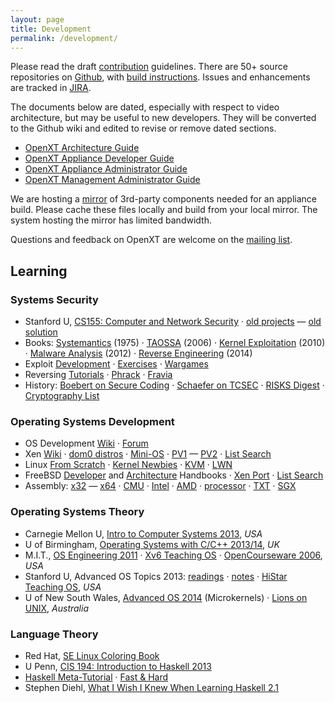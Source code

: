 ```yaml
---
layout: page
title: Development
permalink: /development/
---
```


Please read the draft [contribution](https://github.com/OpenXT/openxt/wiki/Contributing) guidelines. There are 50+ source repositories on [Github](https://github.com/openxt), with [build instructions](https://github.com/OpenXT/openxt/wiki/How%20to%20build%20OpenXT).  Issues and enhancements are tracked in [JIRA](https://openxt.atlassian.net).

The documents below are dated, especially with respect to video architecture, but may be useful to new developers.  They will be converted to the Github wiki and edited to revise or remove dated sections.

+ [OpenXT Architecture Guide](https://github.com/OpenXT-Extras/docs/blob/master/XTArchitectureGuide.pdf?raw=true)
+ [OpenXT Appliance Developer Guide](https://github.com/OpenXT-Extras/docs/blob/master/XTEngineDeveloperGuide.pdf?raw=true)
+ [OpenXT Appliance Administrator Guide](https://github.com/OpenXT-Extras/docs/blob/master/XTEngineAdministratorGuide.pdf?raw=true)
+ [OpenXT Management Administrator Guide](https://github.com/OpenXT-Extras/docs/blob/master/XTSynchronizerAdministratorGuide.pdf?raw=true)

We are hosting a [mirror](http://openxt.org/mirror) of 3rd-party components needed for an appliance build. Please cache these files locally and build from your local mirror. The system hosting the mirror has limited bandwidth. 

Questions and feedback on OpenXT are welcome on the [mailing list](https://groups.google.com/forum/#!forum/openxt).

## Learning

### Systems Security

+ Stanford U, [CS155: Computer and Network Security](http://crypto.stanford.edu/cs155/) &middot; [old projects](http://crypto.stanford.edu/cs155old/) &mdash; [old solution](http://blogs.hulmahan.com.ph/archives/category/hack-101)
+ Books: [Systemantics](http://en.wikipedia.org/wiki/Systemantics) (1975) &middot; [TAOSSA](http://www.amazon.com/Art-Software-Security-Assessment-Vulnerabilities/dp/0321444426/) (2006) &middot; [Kernel Exploitation](http://www.amazon.com/Guide-Kernel-Exploitation-Attacking-Core/dp/1597494860) (2010) &middot; [Malware Analysis](http://www.amazon.com/Practical-Malware-Analysis-Dissecting-Malicious/dp/1593272901/) (2012) &middot; [Reverse Engineering](http://www.amazon.com/Practical-Reverse-Engineering-Reversing-Obfuscation/dp/1118787315) (2014) 
+ Exploit [Development](https://www.corelan.be/index.php/category/security/exploit-writing-tutorials/) &middot; [Exercises](http://exploit-exercises.com/) &middot; [Wargames](http://smashthestack.org/faq.html#a1)
+ Reversing [Tutorials](https://tuts4you.com/download.php?list.17) &middot; [Phrack](http://phrack.org/issues/1/1.html) &middot; [Fravia](http://en.wikipedia.org/wiki/Fravia) 
+ History: [Boebert on Secure Coding](http://catless.ncl.ac.uk/Risks/27.25.html#subj16) &middot; [Schaefer on TCSEC](https://www.acsac.org/2004/papers/ClassicPaperSchafer.pdf) &middot; [RISKS Digest](http://catless.ncl.ac.uk/Risks/) &middot; [Cryptography List](https://www.mail-archive.com/cryptography@metzdowd.com/)



### Operating Systems Development

+ OS Development [Wiki](http://wiki.osdev.org) &middot; [Forum](http://forum.osdev.org)
+ Xen [Wiki](http://wiki.xenproject.org/wiki/Main_Page) &middot; [dom0 distros](http://wiki.xenproject.org/wiki/Dom0_Kernels_for_Xen) &middot; [Mini-OS](http://www.cs.uic.edu/~spopuri/minios.html) &middot; [PV1](https://blog.xenproject.org/2012/10/23/the-paravirtualization-spectrum-part-1-the-ends-of-the-spectrum/) &mdash; [PV2](https://blog.xenproject.org/2012/10/31/the-paravirtualization-spectrum-part-2-from-poles-to-a-spectrum/) &middot; [List Search](http://www.xenproject.org/help/mailing-list.html) 
+ Linux [From Scratch](http://www.linuxfromscratch.org/) &middot; [Kernel Newbies](http://kernelnewbies.org/KernelHacking) &middot; [KVM](http://www.linux-kvm.org/page/Main_Page) &middot; [LWN](https://lwn.net/Archives/)
+ FreeBSD [Developer](https://www.freebsd.org/doc/en_US.ISO8859-1/books/developers-handbook/index.html) and [Architecture](https://www.freebsd.org/doc/en_US.ISO8859-1/books/arch-handbook/index.html) Handbooks &middot; [Xen Port](https://wiki.freebsd.org/FreeBSD/Xen) &middot; [List Search](https://www.freebsd.org/search/)
+ Assembly: [x32](http://www.drpaulcarter.com/pcasm/index.php) &mdash; [x64](https://software.intel.com/en-us/articles/introduction-to-x64-assembly) &middot; [CMU](http://web.archive.org/web/20140929141319/http://www.cs.cmu.edu/~fp/courses/15213-s07/misc/asm64-handout.pdf) &middot; [Intel](http://www.intel.com/content/www/us/en/processors/architectures-software-developer-manuals.html) &middot; [AMD](http://developer.amd.com/resources/documentation-articles/developer-guides-manuals/) &middot; [processor](http://sandpile.org/) &middot; [TXT](https://play.google.com/store/books/details/William_Futral_Intel_Trusted_Execution_Technology_?id=HbAAAQAAQBAJ&hl=en) &middot; [SGX](https://www.virusbtn.com/virusbulletin/archive/2014/01/vb201401-SGX)

### Operating Systems Theory

+ Carnegie Mellon U, [Intro to Computer Systems 2013](http://www.cs.cmu.edu/afs/cs/academic/class/15213-f13/www/schedule.html), *USA*
+ U of Birmingham, [Operating Systems with C/C++ 2013/14](http://www.cs.bham.ac.uk/~exr/lectures/opsys/13_14/lectures.php), *UK*
+ M.I.T., [OS Engineering 2011](http://pdos.csail.mit.edu/6.828/2011/schedule.html) &middot; [Xv6 Teaching OS](http://pdos.csail.mit.edu/6.828/2014/xv6.html) &middot; [OpenCourseware 2006](http://ocw.mit.edu/courses/electrical-engineering-and-computer-science/6-828-operating-system-engineering-fall-2006/), *USA*
+ Stanford U, Advanced OS Topics 2013: [readings](http://www.scs.stanford.edu/13wi-cs240/sched/) &middot; [notes](http://www.scs.stanford.edu/13wi-cs240/notes) &middot; [HiStar Teaching OS](http://www.scs.stanford.edu/histar/), *USA*
+ U of New South Wales, [Advanced OS 2014](http://www.cse.unsw.edu.au/~cs9242/14/lectures/) (Microkernels) &middot; [Lions on UNIX](http://en.wikipedia.org/wiki/Lions%27_Commentary_on_UNIX_6th_Edition,_with_Source_Code), *Australia*

### Language Theory

+ Red Hat, [SE Linux Coloring Book](https://people.redhat.com/duffy/selinux/selinux-coloring-book_A4-Stapled.pdf)
+ U Penn, [CIS 194: Introduction to Haskell 2013](http://www.seas.upenn.edu/~cis194/spring13/lectures.html)
+ [Haskell Meta-Tutorial](http://www.haskell.org/haskellwiki/Meta-tutorial) &middot; [Fast & Hard](https://www.fpcomplete.com/school/to-infinity-and-beyond/pick-of-the-week/haskell-fast-hard)
+ Stephen Diehl, [What I Wish I Knew When Learning Haskell 2.1](http://dev.stephendiehl.com/hask/#cabal)
